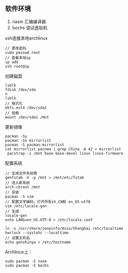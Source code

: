 ## 软件环境

1. nasm 汇编编译器
2. bochs 调试虚拟机

ssh连接本地archlinux

```shell
// 更改密码
sudo passwd root
// 查看本地ip
ip add
ssh root@ip
```

创建磁盘

```shell
lsblk
fdisk /dev/sda
n
lsblk
// 格式化
mkfs.ext4 /dev/sda1
// 挂载
mount /dev/sda1 /mnt
```

更新镜像

```shell
pacman -Sy
pacman -Ss mirrorlist
pacman -S pacman-mirrorlist
cat mirrorlist.pacnew | grep China -A 42 > mirrorlist
 pacstrap -i /mnt base base-devel linux linux-firmware  
```

配置系统

```shell
// 生成文件系统表
genfstab -U -p /mnt > /mnt/etc/fstab
// 进入新系统
arch-chroot /mnt
// 安装
pacman -S vim
// 配置文字编码，打开所有zh_CN和 en_US-utf8
vim /etc/locale.gen
// 生成
locale-gen
echo LANG=en_US.UTF-8 > /etc/locale.conf

ln -s /usr/share/zoneinfo/Asia/Shanghai /etc/localtime
hwclock --systohc --localtime
// 设置主机名
echo genshinya > /etc/hostname
```



Archlinux上：

```console
sudo pacman -S nasm
sudo pacman -S bochs
```



## 